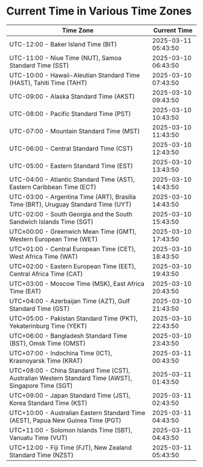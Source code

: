 # Current Time in Various Time Zones

| Time Zone | Current Time |
|-----------|--------------|
| UTC-12:00 - Baker Island Time (BIT) | 2025-03-11 05:43:50 |
| UTC-11:00 - Niue Time (NUT), Samoa Standard Time (SST) | 2025-03-10 06:43:50 |
| UTC-10:00 - Hawaii-Aleutian Standard Time (HAST), Tahiti Time (TAHT) | 2025-03-10 07:43:50 |
| UTC-09:00 - Alaska Standard Time (AKST) | 2025-03-10 09:43:50 |
| UTC-08:00 - Pacific Standard Time (PST) | 2025-03-10 10:43:50 |
| UTC-07:00 - Mountain Standard Time (MST) | 2025-03-10 11:43:50 |
| UTC-06:00 - Central Standard Time (CST) | 2025-03-10 12:43:50 |
| UTC-05:00 - Eastern Standard Time (EST) | 2025-03-10 13:43:50 |
| UTC-04:00 - Atlantic Standard Time (AST), Eastern Caribbean Time (ECT) | 2025-03-10 14:43:50 |
| UTC-03:00 - Argentina Time (ART), Brasília Time (BRT), Uruguay Standard Time (UYT) | 2025-03-10 14:43:50 |
| UTC-02:00 - South Georgia and the South Sandwich Islands Time (SGT) | 2025-03-10 15:43:50 |
| UTC±00:00 - Greenwich Mean Time (GMT), Western European Time (WET) | 2025-03-10 17:43:50 |
| UTC+01:00 - Central European Time (CET), West Africa Time (WAT) | 2025-03-10 18:43:50 |
| UTC+02:00 - Eastern European Time (EET), Central Africa Time (CAT) | 2025-03-10 19:43:50 |
| UTC+03:00 - Moscow Time (MSK), East Africa Time (EAT) | 2025-03-10 20:43:50 |
| UTC+04:00 - Azerbaijan Time (AZT), Gulf Standard Time (GST) | 2025-03-10 21:43:50 |
| UTC+05:00 - Pakistan Standard Time (PKT), Yekaterinburg Time (YEKT) | 2025-03-10 22:43:50 |
| UTC+06:00 - Bangladesh Standard Time (BST), Omsk Time (OMST) | 2025-03-10 23:43:50 |
| UTC+07:00 - Indochina Time (ICT), Krasnoyarsk Time (KRAT) | 2025-03-11 00:43:50 |
| UTC+08:00 - China Standard Time (CST), Australian Western Standard Time (AWST), Singapore Time (SGT) | 2025-03-11 01:43:50 |
| UTC+09:00 - Japan Standard Time (JST), Korea Standard Time (KST) | 2025-03-11 02:43:50 |
| UTC+10:00 - Australian Eastern Standard Time (AEST), Papua New Guinea Time (PGT) | 2025-03-11 04:43:50 |
| UTC+11:00 - Solomon Islands Time (SBT), Vanuatu Time (VUT) | 2025-03-11 04:43:50 |
| UTC+12:00 - Fiji Time (FJT), New Zealand Standard Time (NZST) | 2025-03-11 05:43:50 |
